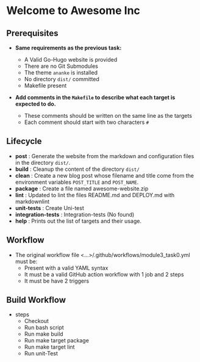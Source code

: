 # Welcome to Awesome Inc

## Prerequisites

- **Same requirements as the previous task:**

  - A Valid Go-Hugo website is provided
  - There are no Git Submodules
  - The theme  `ananke`  is installed
  - No directory  `dist/`  committed
  - Makefile present
- **Add comments in the  `Makefile`  to describe what each target is expected
to do.**

  - These comments should be written on the same line as the targets
  - Each comment should start with two characters  `#`

## Lifecycle

- **post** : Generate the website from the markdown and configuration files in
the directory `dist/`.
- **build** : Cleanup the content of the directory `dist/`
- **clean** : Create a new blog post whose filename and title come from the
environment variables `POST_TITLE` and `POST_NAME`.
- **package** : Create a file named awesome-website.zip
- **lint** : Updated to lint the files README.md and DEPLOY.md with markdownlint
- **unit-tests** : Create Uni-test
- **integration-tests** : Integration-tests (No found)
- **help** : Prints out the list of targets and their usage.

## Workflow

- The original workflow file <...>/.github/workflows/module3_task0.yml must be:
  - Present with a valid YAML syntax
  - It must be a valid GitHub action workflow with 1 job and 2 steps
  - It must be have 2 triggers

## Build Workflow

- steps
  - Checkout
  - Run bash script
  - Run make build
  - Run make target package
  - Run make target lint
  - Run unit-Test
